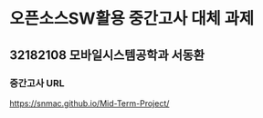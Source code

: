 # 오픈소스SW활용 중간고사 대체 과제

## 32182108 모바일시스템공학과 서동환

### 중간고사 URL

https://snmac.github.io/Mid-Term-Project/
